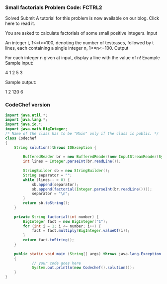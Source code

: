 ### Small factorials Problem Code: FCTRL2
Solved
Submit
A tutorial for this problem is now available on our blog. Click here to read it.

You are asked to calculate factorials of some small positive integers.
Input

An integer t, 1<=t<=100, denoting the number of testcases, followed by t lines, each containing a single integer n, 1<=n<=100.
Output

For each integer n given at input, display a line with the value of n!
Example
Sample input:

4
1
2
5
3

Sample output:

1
2
120
6

### CodeChef version

```java
import java.util.*;
import java.lang.*;
import java.io.*;
import java.math.BigInteger;
/* Name of the class has to be "Main" only if the class is public. */
class Codechef
{
    String solution()throws IOException {
        
        BufferedReader br = new BufferedReader(new InputStreamReader(System.in));
        int lines = Integer.parseInt(br.readLine());
        
        StringBuilder sb = new StringBuilder();
        String separator = "";
        while (lines-- > 0) {
            sb.append(separator);
            sb.append(factorial(Integer.parseInt(br.readLine())));
            separator = "\n";
        }
        return sb.toString();
    }
    
    private String factorial(int number) {
        BigInteger fact = new BigInteger("1");
        for (int i = 1; i <= number; i++) {
            fact = fact.multiply(BigInteger.valueOf(i));
        }
        return fact.toString();
    }
    
    public static void main (String[] args) throws java.lang.Exception
    {
            // your code goes here
            System.out.println(new Codechef().solution());
    }
}
```